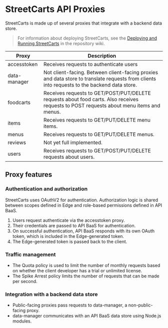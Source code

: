 # StreetCarts API Proxies

StreetCarts is made up of several proxies that integrate with a backend data store.

> For information about deploying StreetCarts, see the [Deploying and Running StreetCarts](https://github.com/apigee/docs-sandbox/wiki/Deploying-and-Running-StreetCarts) in the repository wiki.

| Proxy | Description | 
| --- | --- |
| accesstoken | Receives requests to authenticate users |
| data-manager | Not client-facing. Between client-facing proxies and data store to translate requests from clients into requests to the backend data store. |
| foodcarts | Receives requests to GET/POST/PUT/DELETE requests about food carts. Also receives requests to POST requests about menu items and menus. |
| items | Receives requests to GET/PUT/DELETE menu items. |
| menus | Receives requests to GET/PUT/DELETE menus. |
| reviews | Not yet full implemented. |
| users | Receives requests to GET/POST/PUT/DELETE requests about users. |

## Proxy features 

### Authentication and authorization

StreetCarts uses OAuthV2 for authentication. Authorization logic is shared between scopes defined in Edge and role-based permissions defined in API BaaS.

1. Users request authenticate via the accesstoken proxy.
2. Their credentials are passed to API BaaS for authentication.
3. On successful authentication, API BaaS responds with its own OAuth token, which is included in the Edge-generated token.
4. The Edge-generated token is passed back to the client.

### Traffic management

* The Quota policy is used to limit the number of monthly requests based on whether the client developer has a trial or unlimited license.
* The Spike Arrest policy limits the number of requests that can be made per second.

### Integration with a backend data store

* Public-facing proxies pass requests to data-manager, a non-public-facing proxy.
* data-manager communicates with an API BaaS data store using Node.js modules.

